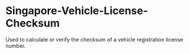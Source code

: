 # Singapore-Vehicle-License-Checksum

Used to calculate or verify the checksum of a vehicle registration license number.
